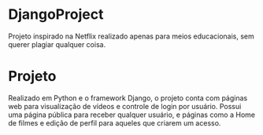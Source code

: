 # DjangoProject
Projeto inspirado na Netflix realizado apenas para meios educacionais, sem querer plagiar qualquer coisa.

# Projeto
Realizado em Python e o framework Django, o projeto conta com páginas web para visualização de vídeos e controle de login por usuário.
Possui uma página pública para receber qualquer usuário, e páginas como a Home de filmes e edição de perfil para aqueles que criarem um acesso.
